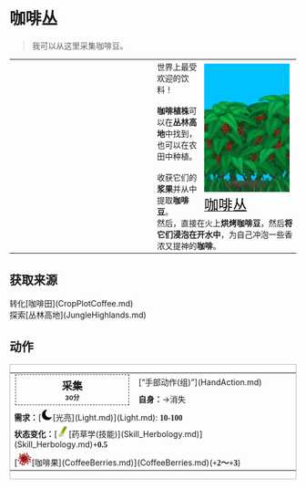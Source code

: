 # 咖啡丛  
> 我可以从这里采集咖啡豆。  
  
<table class="table table-bordered" data-toggle="table"  data-show-header="false"><thead style="display:none"><tr ><th  style="width:50%;text-align:left;vertical-align:top;"  data-sortable="true"  >title</th><th  style="width:50%;text-align:left;vertical-align:top;"  ></th></tr></thead><tr ><td  style="width:50%;text-align:left;vertical-align:top;"  ></td><td  style="width:50%;text-align:left;vertical-align:top;"  ><div style="float:right; margin:5px"><div class="gamecard" style="width:150px; height:225px;"><a href="CoffeePlant.md" style="color:black"><img decoding="async" src="../wiki/Sprite/CoffeePlant.png" class="cardimage" style="max-width:150px;max-height:225px;"><span style="font-size: 25px;">咖啡丛</span></a></div></div>世界上最受欢迎的饮料！<br><br><b>咖啡植株</b>可以在<b>丛林高地</b>中找到，也可以在农田中种植。<br><br>收获它们的<b>浆果</b>并从中提取<b>咖啡豆</b>。<br>然后，直接在火上<b>烘烤咖啡豆</b>，然后<b>将它们浸泡在开水中</b>，为自己冲泡一些香浓又提神的<b>咖啡</b>。</td></tr></tbody></table>  
  
## 获取来源  
<div style="display:inline-block"><div class="gamedatalist" style="text-align:left;min-width:200px;min-height:0px;"><div style="display:inline-block"><div style="display:inline-block;vertical-align:middle;">转化</div><div style="display:inline-block;vertical-align:middle;">[咖啡田](CropPlotCoffee.md)</div></div></div><div class="gamedatalist" style="text-align:left;min-width:200px;min-height:0px;"><div style="display:inline-block"><div style="display:inline-block;vertical-align:middle;">探索</div><div style="display:inline-block;vertical-align:middle;">[丛林高地](JungleHighlands.md)</div></div></div></div>  
  
## 动作  
<div  style="border:1px solid #BBB"><table><tr><td rowspan="2" style="width:200px;text-align:center;font-size:1.3em;font-weight:bold"><div style="padding:5px;border:1px dashed #333"><div>采集</div><div style="font-size:0.6em;"><font data-toggle="tooltip" data-placement="top" title="2TP">30分</font></div></div></td><td>[“手部动作(组)”](HandAction.md)</td></tr><tr><td><b>自身：</b>→消失</td></tr><tr><td colspan="2"><b>需求：</b>[<div style="width:20px;display:inline-block;text-align:center"><img decoding="async" src="../wiki/Sprite/Darkness17367.png" href="a.md" style="max-width:20px;max-height:20px;"></div>[光亮](Light.md)](Light.md): <span style="font-family:ui-monospace"><b>10-100</b></span></td></tr><tr><td colspan="2"><b>状态变化：</b>[<div style="width:20px;display:inline-block;text-align:center"><img decoding="async" src="../wiki/Sprite/LemonGrassStalks.png" href="a.md" style="max-width:20px;max-height:20px;"></div>[药草学(技能)](Skill_Herbology.md)](Skill_Herbology.md)<span style="font-family:ui-monospace"><b>+0.5</b></span></td></tr><tr><td colspan="2">[<div style="width:25px;display:inline-block;text-align:center"><img decoding="async" src="../wiki/Sprite/CoffeeBerries.png" href="a.md" style="max-width:25px;max-height:25px;"></div>[咖啡果](CoffeeBerries.md)](CoffeeBerries.md)(<span style="font-family:ui-monospace"><b>+2～+3</b></span>)</td></tr></table></div>  
  
  


<script>document.title="咖啡丛 - 卡牌生存百科 Card Survival Wiki";</script>